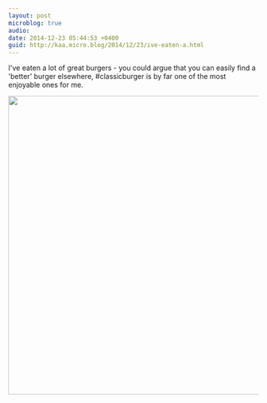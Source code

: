 ```yaml
---
layout: post
microblog: true
audio: 
date: 2014-12-23 05:44:53 +0400
guid: http://kaa.micro.blog/2014/12/23/ive-eaten-a.html
---
```

I've eaten a lot of great burgers - you could argue that you can easily find a 'better' burger elsewhere, #classicburger is by far one of the most enjoyable ones for me.

<img src="http://www.kaa.bz/uploads/2018/d9bdab340b.jpg" width="600" height="600" />
